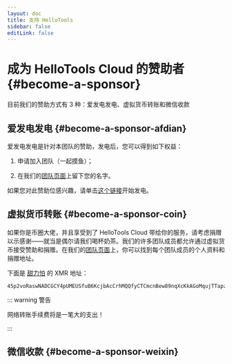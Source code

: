 ```yaml
---
layout: doc
title: 支持 HelloTools
sidebar: false
editLink: false
---
```

# 成为 HelloTools Cloud 的赞助者 {#become-a-sponsor}

目前我们的赞助方式有 3 种：爱发电发电、虚拟货币转账和微信收款

## 爱发电发电 {#become-a-sponsor-afdian} <Badge type="tip" text="推荐" />

爱发电发电是针对本团队的赞助，发电后，您可以得到如下权益：

1. 申请加入团队（一起摸鱼）；

2. 在我们的[团队页面](/about/member)上留下您的名字。

如果您对此赞助位感兴趣，请单击[这个链接](https://afdian.net/a/xiaozhu2021)开始发电。

## 虚拟货币转账 {#become-a-sponsor-coin}

如果你是币圈大佬，并且享受到了 HelloTools Cloud 带给你的服务，请考虑捐赠以示感谢——就当是偶尔请我们喝杯奶茶。我们的许多团队成员都允许通过虚拟货币接受赞助和捐赠。在我们的[团队页面](/about/member)上，你可以找到每个团队成员的个人资料和捐赠地址。

下面是 [甜力怕](https://github.com/xiaozhu2007) 的 XMR 地址：
```
45p2voRaswNADCGCY4pUMEUSfuB6KcjbAcCrhMQQfyCTCmcnBew89nqXcKkAGoMqujTTapzkVCYXGa7sVCEJTgNiAGnyrBo
```

::: warning 警告

网络转账手续费将是一笔大的支出！

:::

## 微信收款 {#become-a-sponsor-weixin}

<!-- TODO: 完善文档 -->
